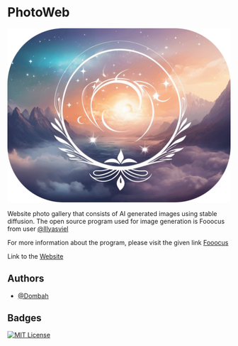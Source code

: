 # PhotoWeb
![Logo](https://github.com/Dombah/PhotoWeb/blob/main/images/logo.png)

Website photo gallery that consists of AI generated images using stable diffusion.
The open source program used for image generation is Fooocus from user [@lllyasviel](https://github.com/lllyasviel)

For more information about the program, please visit the given link [Fooocus](https://github.com/lllyasviel/Fooocus)

Link to the [Website](https://dombah.github.io/PhotoWeb/index.html)

## Authors

- [@Dombah](https://github.com/Dombah)

## Badges     
[![MIT License](https://img.shields.io/badge/License-MIT-green.svg)](https://choosealicense.com/licenses/mit/)

